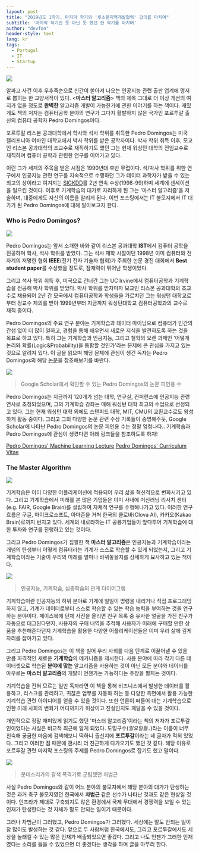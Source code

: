 ```yaml
---
layout: post
title: "2019년도 1학기, 마지막 학기와 '루소폰지역개발협력' 강의를 마치며"
subtitle: '마지막 학기인 듯 아닌 듯 했던 한 학기를 마치며'
author: "devfon"
header-style: text
lang: kr
tags:
  - Portugal
  - IT
  - Startup
---
```


![](/img/in-post/ma.jpg)

알파고 사건 이후 우후죽순으로 신간이 쏟아져 나오는 인공지능 관련 출판 업계에 명저로 뽑히는 한 교양서적이 있다. <**마스터 알고리즘**> 책의 제목 그대로 더 이상 개선의 여지가 없을 정도로 **완벽한** 알고리즘 개발이 가능한가에 관한 이야기를 하는 책이다. 재밌게도 책의 저자는 컴퓨터공학 분야의 연구가 그다지 활발하지 않은 국가인 포르투갈 출신의 컴퓨터 공학자 Pedro Domingos이다.

포르투갈 리스본 공과대학에서 학사와 석사 학위를 취득한 Pedro Domingos는 미국 캘리포니아 어바인 대학교에서 박사 학위를 받은 공학자이다. 박사 학위 취득 이후, 모교인 리스본 공과대학의 조교수로 재직하기도 했던 그는 현재 워싱턴 대학의 전임교수로 재직하며 컴퓨터 공학과 관련한 연구를 이어가고 있다.

이런 그가 세계의 주목을 받은 시점은 1990년대 후반 무렵이다. 석/박사 학위를 위한 연구에서 인공지능 관련 연구를 지속적으로 수행하던 그가 데이터 과학자가 받을 수 있는 최고의 상이라고 여겨지는 [SIGKDD](https://www.kdd.org/)를 2년 연속 수상(1998-99)하며 세계에 센세이션을 일으킨 것이다. 이후로 기계학습의 대가로 자리하게 된 그는 '마스터 알고리즘'을 저술하며, 대중에게도 자신의 이름을 알리게 된다. 이번 포스팅에서는 IT 불모지에서 IT 대가가 된 Pedro Domingos에 대해 알아보고자 한다.


### Who is Pedro Domingos?
![](/img/in-post/pd.jpg)

Pedro Domingos는 앞서 소개한 바와 같이 리스본 공과대학 **IST**에서 컴퓨터 공학을 전공하며 학사, 석사 학위를 받았다. 그는 석사 재학 시절이던 1998년 이미 컴퓨터와 전자계의 저명한 협회 **IEEE**(전기 전자 기술자 협회)가 주최한 논문 경진 대회에서 **Best student paper**를 수상했을 정도로, 잠재력이 뛰어난 학생이었다.

그리고 석사 학위 취득 후, 미국으로 건너간 그는 UC Irvine에서 컴퓨터공학과 기계학습을 전공해 박사 학위를 받았다. 박사 학위를 받자마자 모교인 리스본 공과대학의 조교수로 채용되어 2년 간 모국에서 컴퓨터공학과 학생들을 가르치던 그는 워싱턴 대학교로부터 정교수 제의를 받아 1999년부터 지금까지 워싱턴대학교 컴퓨터공학과의 교수로 재직 중이다.

Pedro Domingos의 주요 연구 분야는 기계학습과 데이터 마이닝으로 컴퓨터가 인간의 간섭 없이 더 많이 일하고, 경험을 통해 배우면서 새로운 지식을 발견하도록 하는 것을 목표로 하고 있다. 특히 그는 기계학습과 인공지능, 그리고 철학의 오랜 과제인 '어떻게 논리와 확률(Logic&Probability)을 통합할 것인가'라는 문제에 큰 관심을 가지고 있는 것으로 알려져 있다. 이 글을 읽으며 해당 문제에 관심이 생긴 독자는 Pedro Domingos의 해당 [논문](https://homes.cs.washington.edu/~pedrod/papers/aaai06c.pdf)을 참조해보기를 바란다.

![](/img/in-post/pd_cite.png)
> Google Scholar에서 확인할 수 있는 Pedro Domingos의 논문 피인용 수

Pedro Domingos는 지금까지 120개가 넘는 대학, 연구실, 컨퍼런스에 인공지능 관련 연사로 초청되었으며, 그의 기계학습 강좌는 매해 워싱턴 대학 최고의 수업으로 선정되고 있다. 그는 현재 워싱턴 대학 외에도 스탠퍼드 대학, MIT, CMU의 교환교수로도 왕성하게 활동 중이다. 그리고 그의 다양한 논문 관련 수상 기록들이 증명해주듯, Google Scholar에 나타난 Pedro Domingos의 논문 피인용 수는 정말 엄청나다.. 기계학습과 Pedro Domingos에 관심이 생겼다면 아래 링크들을 참조하도록 하자!

[Pedro Domingos' Machine Learning Lecture](https://www.youtube.com/user/UWCSE/playlists?shelf_id=16&sort=dd&view=50)
[Pedro Domingos' Curriculum Vitae](https://homes.cs.washington.edu/~pedrod/vita.pdf)


### The Master Algorithm
![](/img/in-post/ma_en.jpg)

기계학습은 이미 다양한 어플리케이션에 적용되어 우리 삶을 혁신적으로 변화시키고 있다. 그리고 기계학습에서 미래를 본 많은 기업들은 이미 사내에 머신러닝 리서치 센터(e.g. FAIR, Google Brain)를 설립하여 자체적 연구를 수행해나가고 있다. 이러한 연구 흐름은 구글, 마이크로소프트, 아마존을 거쳐 한국의 클로바(Clova AI), 카카오(Kakao Brain)로까지 번지고 있다. 세계의 내로라하는 IT 공룡기업들이 앞다투어 기계학습에 대한 투자와 연구를 진행하고 있는 것이다.

그리고 Pedro Domingos가 집필한 책 **마스터 알고리즘**은 인공지능과 기계학습이라는 개념의 탄생부터 어떻게 컴퓨터라는 기계가 스스로 학습할 수 있게 되었는지, 그리고 기계학습이라는 기술이 우리의 미래를 얼마나 바꿔놓을지를 상세하게 묘사하고 있는 책이다.

![](/img/in-post/ai_ml.png)
> 인공지능, 기계학습, 심층학습의 관계 다이어그램

기계학습이란 인공지능의 하위 분야로 기계에 일일이 명령을 내리거나 직접 프로그래밍하지 않고, 기계가 데이터로부터 스스로 학습할 수 있는 학습 능력을 부여하는 것을 연구하는 분야이다. 페이스북에 단체 사진을 올리면 친구 목록 중 유사한 얼굴을 가진 친구가 자동으로 태그된다던지, 사용자의 구매 내역을 추적해 사용자가 미래에 구매할 만한 상품을 추천해준다던지 기계학습을 활용한 다양한 어플리케이션들은 이미 우리 삶에 깊게 자리를 잡아가고 있다.

그리고 Pedro Domingos는 이 책을 빌어 우리 사회를 다음 단계로 이끌어낼 수 있을 만큼 파격적인 새로운 **기계학습**의 메커니즘을 제시한다. 사용 분야에 따라 각기 다른 데이터셋으로 학습된 **분야에 맞는** 알고리즘을 사용하는 것이 아닌 모든 분야와 데이터를 아우르는 **마스터 알고리즘**의 개발이 언젠가는 가능하다는 주장을 펼치는 것이다.

기계학습을 전혀 모르는 일반 독자라면 이 책을 통해 비즈니스에서 발생한 데이터를 활용하고, 리스크를 관리하고, 귀찮은 업무를 자동화 하는 등 다양한 측면에서 활용 가능한 기계학습 관련 아이디어를 얻을 수 있을 것이다. 또한 언론이 떠들어 대는 기계학습으로 인한 미래 사회의 변화가 어디까지가 허상이고 진실인지도 깨달을 수 있을 것이다.

개인적으로 정말 재미있게 읽기도 했던 '마스터 알고리즘'이라는 책의 저자가 포르투갈인이었다는 사실은 비교적 최근에 알게 되었다. 도밍구수(*일요일들..*)라는 이름이 너무 친숙해 궁금한 마음에 검색해보니 떡하니 출신지에 **포르투갈**이라는 네 글자가 적혀 있었다. 그리고 이러한 점 때문에 괜시리 더 친근하게 다가오기도 했던 것 같다. 해당 이유로 포르투갈 관련 마지막 포스팅의 주제를 Pedro Domingos로 잡기도 했고 말이다.

![](/img/in-post/chaboom.jpg)
> 분데스리가의 갈색 폭격기로 군림했던 차범근

사실 Pedro Domingos와 같이 어느 분야의 불모지에서 해당 분야의 대가가 탄생하는 것은 과거 축구 불모지였던 한국에서 **차범근** 같은 선수가 나타난 것과도 같은 현상일 것이다. 인프라가 제대로 구축되지도 않은 환경에서 국제 무대에서 경쟁력을 보일 수 있는 인재가 탄생한다는 것 자체가 말도 안되는 일이기 때문이다.

그러나 차범근이 그러했고, Pedro Domingos가 그러했다. 세상에는 말도 안되는 일이 참 많이도 발생하는 것 같다. 앞으로 두 사람처럼 한국에서도, 그리고 포르투갈에서도 세상을 놀래킬 수 있는 많은 인재가 배출되었으면 좋겠다. 그리고 나도 언젠가 그러한 인재였다는 소리를 들을 수 있었으면 더 좋겠다는 생각을 하며 글을 마무리 한다.